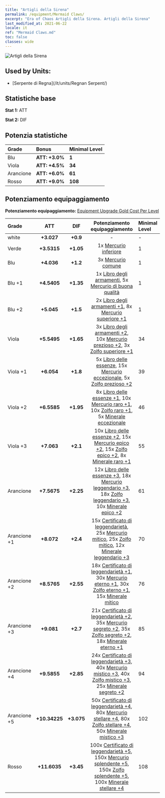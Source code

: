 ```yaml
---
title: "Artigli della Sirena"
permalink: /equipment/Mermaid Claws/
excerpt: "Era of Chaos Artigli della Sirena. Artigli della Sirena"
last_modified_at: 2021-06-22
locale: it
ref: "Mermaid Claws.md"
toc: false
classes: wide
---
```


  ![Artigli della Sirena](/images/e/e_99043.png)

## Used by Units:

* [Serpente di Regna](/it/units/Regnan Serpent/) 


## Statistiche base
 **Stat 1:** ATT

 **Stat 2:** DIF

## Potenzia statistiche

  |     Grade    |   Bonus | Minimal Level | 
  |:-------------|:--------|:--------------| 
  | Blu | **ATT: +3.0%** | **1** | 
  | Viola | **ATT: +4.5%** | **34** | 
  | Arancione | **ATT: +6.0%** | **61** | 
  | Rosso | **ATT: +9.0%** | **108** | 


## Potenziamento equipaggiamento
 **Potenziamento equipaggiamento:** [Equipment Upgrade Gold Cost Per Level](/equipment/EquipmentUpgradeCostPerLevel/) 

  |          Grade      | ATT | DIF | Potenziamento equipaggiamento | Minimal Level |
  |:--------------------|:---------:|:---------:|:----------------:|:--------------|
  | white | **+3.027** | **+0.9** | - | - |
  | Verde | **+3.5315** | **+1.05** | 1x [Mercurio inferiore](/ItemsIT/mat_2/) | 1 |
  | Blu | **+4.036** | **+1.2** | 3x [Mercurio comune](/ItemsIT/mat_8/) | 1 |
  | Blu +1 | **+4.5405** | **+1.35** | 1x [Libro degli armamenti](/ItemsIT/mat_18/), 5x [Mercurio di buona qualità](/ItemsIT/mat_14/) | 1 |
  | Blu +2 | **+5.045** | **+1.5** | 2x [Libro degli armamenti +1](/ItemsIT/mat_25/), 8x [Mercurio superiore +1](/ItemsIT/mat_21/) | 1 |
  | Viola | **+5.5495** | **+1.65** | 3x [Libro degli armamenti +2](/ItemsIT/mat_32/), 10x [Mercurio prezioso +2](/ItemsIT/mat_28/), 3x [Zolfo superiore +1](/ItemsIT/mat_22/) | 34 |
  | Viola +1 | **+6.054** | **+1.8** | 5x [Libro delle essenze](/ItemsIT/mat_39/), 15x [Mercurio eccezionale](/ItemsIT/mat_35/), 5x [Zolfo prezioso +2](/ItemsIT/mat_29/) | 39 |
  | Viola +2 | **+6.5585** | **+1.95** | 8x [Libro delle essenze +1](/ItemsIT/mat_46/), 10x [Mercurio raro +1](/ItemsIT/mat_42/), 10x [Zolfo raro +1](/ItemsIT/mat_43/), 5x [Minerale eccezionale](/ItemsIT/mat_33/) | 46 |
  | Viola +3 | **+7.063** | **+2.1** | 10x [Libro delle essenze +2](/ItemsIT/mat_53/), 15x [Mercurio epico +2](/ItemsIT/mat_49/), 15x [Zolfo epico +2](/ItemsIT/mat_50/), 8x [Minerale raro +1](/ItemsIT/mat_40/) | 55 |
  | Arancione | **+7.5675** | **+2.25** | 12x [Libro delle essenze +3](/ItemsIT/mat_60/), 18x [Mercurio leggendario +3](/ItemsIT/mat_56/), 18x [Zolfo leggendario +3](/ItemsIT/mat_57/), 10x [Minerale epico +2](/ItemsIT/mat_47/) | 61 |
  | Arancione +1 | **+8.072** | **+2.4** | 15x [Certificato di leggendarietà](/ItemsIT/mat_67/), 25x [Mercurio mitico](/ItemsIT/mat_63/), 25x [Zolfo mitico](/ItemsIT/mat_64/), 12x [Minerale leggendario +3](/ItemsIT/mat_54/) | 70 |
  | Arancione +2 | **+8.5765** | **+2.55** | 18x [Certificato di leggendarietà +1](/ItemsIT/mat_74/), 30x [Mercurio eterno +1](/ItemsIT/mat_70/), 30x [Zolfo eterno +1](/ItemsIT/mat_71/), 15x [Minerale mitico](/ItemsIT/mat_61/) | 76 |
  | Arancione +3 | **+9.081** | **+2.7** | 21x [Certificato di leggendarietà +2](/ItemsIT/mat_81/), 35x [Mercurio segreto +2](/ItemsIT/mat_77/), 35x [Zolfo segreto +2](/ItemsIT/mat_78/), 18x [Minerale eterno +1](/ItemsIT/mat_68/) | 85 |
  | Arancione +4 | **+9.5855** | **+2.85** | 24x [Certificato di leggendarietà +3](/ItemsIT/mat_88/), 40x [Mercurio mistico +3](/ItemsIT/mat_84/), 40x [Zolfo mistico +3](/ItemsIT/mat_85/), 25x [Minerale segreto +2](/ItemsIT/mat_75/) | 94 |
  | Arancione +5 | **+10.34225** | **+3.075** | 50x [Certificato di leggendarietà +4](/ItemsIT/mat_95/), 80x [Mercurio stellare +4](/ItemsIT/mat_91/), 80x [Zolfo stellare +4](/ItemsIT/mat_92/), 50x [Minerale mistico +3](/ItemsIT/mat_82/) | 102 |
  | Rosso | **+11.6035** | **+3.45** | 100x [Certificato di leggendarietà +5](/ItemsIT/mat_102/), 150x [Mercurio splendente +5](/ItemsIT/mat_98/), 150x [Zolfo splendente +5](/ItemsIT/mat_99/), 100x [Minerale stellare +4](/ItemsIT/mat_89/) | 108 |

